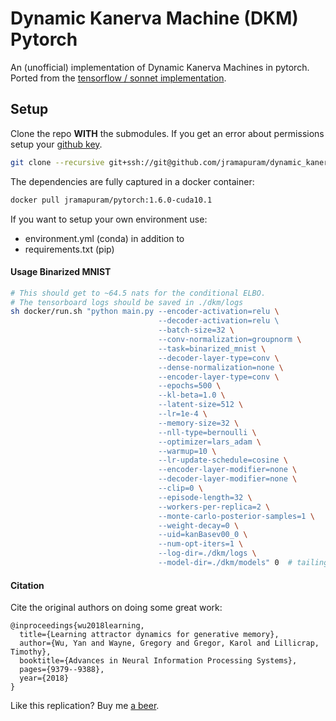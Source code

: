 # Dynamic Kanerva Machine (DKM) Pytorch

An (unofficial) implementation of Dynamic Kanerva Machines in pytorch.
Ported from the [tensorflow / sonnet implementation](https://github.com/deepmind/dynamic-kanerva-machines).


## Setup

Clone the repo **WITH** the submodules. If you get an error about permissions setup your [github key](https://docs.github.com/en/enterprise/2.15/user/articles/adding-a-new-ssh-key-to-your-github-account).

``` bash
git clone --recursive git+ssh://git@github.com/jramapuram/dynamic_kanerva_machine.git
```

The dependencies are fully captured in a docker container:

```bash
docker pull jramapuram/pytorch:1.6.0-cuda10.1
```

If you want to setup your own environment use:

  - environment.yml (conda) in addition to
  - requirements.txt (pip)


#### Usage Binarized MNIST

``` bash
# This should get to ~64.5 nats for the conditional ELBO.
# The tensorboard logs should be saved in ./dkm/logs
sh docker/run.sh "python main.py --encoder-activation=relu \
                                 --decoder-activation=relu \ 
                                 --batch-size=32 \
                                 --conv-normalization=groupnorm \
                                 --task=binarized_mnist \
                                 --decoder-layer-type=conv \
                                 --dense-normalization=none \
                                 --encoder-layer-type=conv \
                                 --epochs=500 \
                                 --kl-beta=1.0 \
                                 --latent-size=512 \
                                 --lr=1e-4 \
                                 --memory-size=32 \
                                 --nll-type=bernoulli \
                                 --optimizer=lars_adam \
                                 --warmup=10 \
                                 --lr-update-schedule=cosine \
                                 --encoder-layer-modifier=none \
                                 --decoder-layer-modifier=none \
                                 --clip=0 \
                                 --episode-length=32 \
                                 --workers-per-replica=2 \
                                 --monte-carlo-posterior-samples=1 \
                                 --weight-decay=0 \
                                 --uid=kanBasev00_0 \
                                 --num-opt-iters=1 \
                                 --log-dir=./dkm/logs \
                                 --model-dir=./dkm/models" 0  # tailing 0 runs on cuda device 0
```

#### Citation

Cite the original authors on doing some great work:

```
@inproceedings{wu2018learning,
  title={Learning attractor dynamics for generative memory},
  author={Wu, Yan and Wayne, Gregory and Gregor, Karol and Lillicrap, Timothy},
  booktitle={Advances in Neural Information Processing Systems},
  pages={9379--9388},
  year={2018}
}
```

Like this replication? Buy me [a beer](https://github.com/sponsors/jramapuram).
